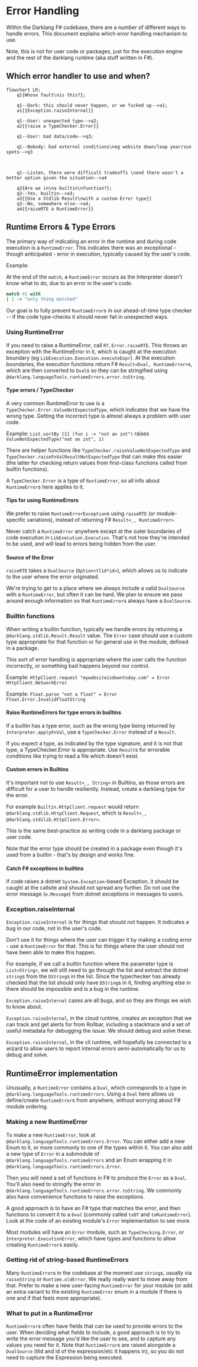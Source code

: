 # Error Handling

Within the Darklang F# codebase, there are a number of different ways to handle errors. This document explains which error handling mechanism to use.

Note, this is not for user code or packages, just for the execution engine and the
rest of the darklang runtime (aka stuff written in F#).

## Which error handler to use and when?

```mermaid
flowchart LR;
    q1{Whose fault\nis this?};

    q1--Dark: this should never happen, or we fucked up-->a1;
    a1{{Exception.raiseInternal}}

    q1--User: unexpected type-->a2;
    a2{{raise a TypeChecker.Error}}

    q1--User: bad data/code-->q3;

    q1--Nobody: bad external conditions\neg website down/leap year/sun spots-->q3



    q1--Listen, there were difficult tradeoffs \nand there wasn't a better option given the situation-->a4

    q3{Are we in\na builtin\nfunction?};
    q3--Yes, builtin-->a3;
    a3{{Use a Stdlib Result\nwith a custom Error type}}
    q3--No, somewhere else-->a4;
    a4{{raiseRTE a RuntimeError}}
```

## Runtime Errors & Type Errors

The primary way of indicating an error in the runtime and during code execution is a
`RuntimeError`. This indicates there was an exceptional - though anticipated - error in execution, typically caused by the user's code.

Example:

At the end of the `match`, a `RuntimeError` occurs as the Interpreter doesn't know
what to do, due to an error in the user's code.

```fsharp
match 45 with
| 1 -> "only thing matched"
```

Our goal is to fully prevent `RuntimeError`s in our ahead-of-time type checker -- if the code type-checks it should never fail in unexpected ways.

### Using RuntimeError

If you need to raise a RuntimeError, call `RT.Error.raiseRTE`. This throws an
exception with the RuntimeError in it, which is caught at the execution boundary (eg
`LibExecution.Execution.executeExpr`). At the execution boundaries, the execution
functions return F# `Result<Dval, RuntimeError>`s, which are then converted to
`Dval`s so they can be stringified using
`@darklang.languageTools.runtimeErrors.error.toString`.

#### Type errors / TypeChecker

A very common RuntimeError to use is a `TypeChecker.Error.ValueNotExpectedType`,
which indicates that we have the wrong type. Getting the incorrect type is almost
always a problem with user code.

Example: `List.sortBy [1] (fun i -> "not an int")` raises `ValueNotExpectedType("not an int", 1)`

There are helper functions like `TypeChecker.raiseValueNotExpectedType` and
`TypeChecker.raiseFnValResultNotExpectedType` that can make this easier (the latter
for checking return values from first-class functions called from builtin functions).

A `TypeChecker.Error` is a type of `RuntimeError`, so all info about `RuntimeError`s
here applies to it.

#### Tips for using RuntimeErrors

We prefer to raise `RuntimeErrorException`s using `raiseRTE` (or module-specific
variations), instead of returning F# `Result<_, RuntimeError>`.

Never catch a `RuntimeError` anywhere except at the outer boundaries of code
execution in `LibExecution.Execution`. That's not how they're intended to be used,
and will lead to errors being hidden from the user.

#### Source of the Error

`raiseRTE` takes a `DvalSource` (`Option<tlid*id>`), which allows us to indicate to
the user where the error originated.

We're trying to get to a place where we always include a valid `DvalSource` with a
`RuntimeError`, but often it can be hard. We plan to ensure we pass around enough
information so that `RuntimeError`s always have a `DvalSource`.

### Builtin functions

When writing a builtin function, typically we handle errors by returning a
`@darklang.stdlib.Result.Result` value. The `Error` case should use a custom type
appropriate for that function or for general use in the module, defined in a package.

This sort of error handling is appropriate where the user calls the function
incorrectly, or something bad happens beyond our control.

Example: `HttpClient.request "mywebsiteisdowntoday.com" = Error HttpClient.NetworkError`

Example: `Float.parse "not a float" = Error Float.Error.InvalidFloatString`

#### Raise RuntimeErrors for type errors in builtins

If a builtin has a type error, such as the wrong type being returned by
`Interpreter.applyFnVal`, use a `TypeChecker.Error` instead of a `Result`.

If you expect a type, as indicated by the type signature, and it is not that type, a
TypeChecker.Error is appropriate. Use `Result`s for errorable conditions like trying
to read a file which doesn't exist.

#### Custom errors in Builtins

It's important not to use `Result<_, String>` in Builtins, as those errors are
difficult for a user to handle resiliently. Instead, create a darklang type for the
error.

For example `Builtin.HttpClient.request` would return
`@darklang.stdlib.HttpClient.Request`, which is `Result<_, @darklang.stdilib.HttpClient.Error>`.

This is the same best-practice as writing code in a darklang package or user code.

Note that the error type should be created in a package even though it's used from a
builtin - that's by design and works fine.

#### Catch F# exceptions in builtins

If code raises a dotnet `System.Exception`-based Exception, it should be caught at
the callsite and should not spread any further. Do not use the error message
(`e.Message`) from dotnet exceptions in messages to users.

### Exception.raiseInternal

`Exception.raiseInternal` is for things that should not happen. It indicates a bug in
our code, not in the user's code.

Don't use it for things where the user can trigger it by making a coding error - use a
`RuntimeError` for that. This is for things where the user should not have been able
to make this happen.

For example, if we call a builtin function where the parameter type is
`List<String>`, we will still need to go through the list and extract the dotnet
`string`s from the `DString`s in the list. Since the typechecker has already checked
that the list should only have `DString`s in it, finding anything else in there
should be impossible and is a bug in the runtime.

`Exception.raiseInternal` cases are all bugs, and so they are things we wish to know
about.

`Exception.raiseInternal`, in the cloud runtime, creates an exception that we can
track and get alerts for from Rollbar, including a stacktrace and a set of useful
metadata for debugging the issue. We should debug and solve these.

`Exception.raiseInternal`, in the cli runtime, will hopefully be connected to a wizard
to allow users to report internal errors semi-automatically for us to debug and solve.

## RuntimeError implementation

Unusually, a `RuntimeError` contains a `Dval`, which corresponds to a type in
`@darklang.languageTools.runtimeErrors`. Using a `Dval` here allows us define/create
`RuntimeError`s from anywhere, without worrying about F# module ordering.

### Making a new RuntimeError

To make a new `RuntimeError`, look at `@darklang.languageTools.runtimeErrors.Error`.
You can either add a new Enum to it, or more commonly to one of the types within it.
You can also add a new type of `Error` in a submodule of
`@darklang.languageTools.runtimeErrors` and an Enum wrapping it in
`@darklang.languageTools.runtimeErrors.Error`.

Then you will need a set of functions in F# to produce the `Error` as a `Dval`.
You'll also need to stringify the error in
`@darklang.languageTools.runtimeErrors.error.toString`. We commonly also have
convenience functions to raise the exceptions.

A good approach is to have an F# type that matches the error, and then functions to
convert it to a `Dval` (commonly called `toDT` and `toRuntimeError`). Look at the
code of an existing module's `Error` implementation to see more.

Most modules will have an `Error` module, such as `TypeChecking.Error`, or
`Interpreter.ExecutionError`, which have types and functions to allow creating
`RuntimeError`s easily.

### Getting rid of string-based RuntimeErrors

Many `RuntimeError`s in the codebase at the moment use `string`s, usually via
`raiseString` or `Runtime.oldError`. We really really want to move away from that.
Prefer to make a new user-facing `RuntimeError` for your module (or add an extra
variant to the existing `RuntimeError` enum in a module if there is one and if that
feels more appropriate).

### What to put in a RuntimeError

`RuntimeError`s often have fields that can be used to provide errors to the user.
When deciding what fields to include, a good approach is to try to write the error
message you'd like the user to see, and to capture any values you need for it. Note
that `RuntimeError`s are raised alongside a `DvalSource` (tlid and id of the
expression/etc it happens in), so you do not need to capture the Expression being
executed.
